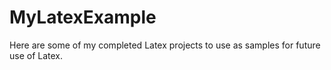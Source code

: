 # MyLatexExample
Here are some of my completed Latex projects to use as samples for future use of Latex.
